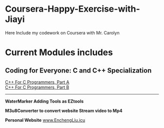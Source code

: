 # Coursera-Happy-Exercise-with-Jiayi
Here Include my codework on Coursera with Mr. Carolyn

Current Modules includes
=================
Coding for Everyone: C and C++ Specialization
-----------------
  [C++ For C Programmers, Part A](https://www.coursera.org/learn/c-plus-plus-a/)  
  [C++ For C Programmers, Part B](https://www.coursera.org/learn/c-plus-plus-b/)

-----------------

**WaterMarker Adding Tools as EZtools**

**M3u8Converter to convert website Stream video to Mp4**

 **Personal Website** www.EnchengLiu.icu
